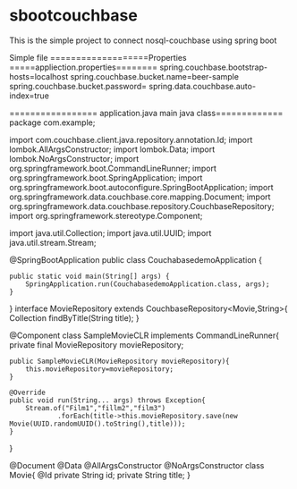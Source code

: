 # sbootcouchbase
This is the simple project to connect nosql-couchbase  using spring boot

Simple file ===================Properties
=====appliection.properties========
spring.couchbase.bootstrap-hosts=localhost
spring.couchbase.bucket.name=beer-sample
spring.couchbase.bucket.password=
spring.data.couchbase.auto-index=true




================= application.java main java class=============
package com.example;

import com.couchbase.client.java.repository.annotation.Id;
import lombok.AllArgsConstructor;
import lombok.Data;
import lombok.NoArgsConstructor;
import org.springframework.boot.CommandLineRunner;
import org.springframework.boot.SpringApplication;
import org.springframework.boot.autoconfigure.SpringBootApplication;
import org.springframework.data.couchbase.core.mapping.Document;
import org.springframework.data.couchbase.repository.CouchbaseRepository;
import org.springframework.stereotype.Component;

import java.util.Collection;
import java.util.UUID;
import java.util.stream.Stream;

@SpringBootApplication
public class CouchabasedemoApplication {

	public static void main(String[] args) {
		SpringApplication.run(CouchabasedemoApplication.class, args);
	}
}
 interface MovieRepository extends CouchbaseRepository<Movie,String>{
    Collection<Movie> findByTitle(String title);
 }


@Component
class SampleMovieCLR implements CommandLineRunner{
	private final MovieRepository movieRepository;

	public SampleMovieCLR(MovieRepository movieRepository){
		this.movieRepository=movieRepository;
	}

	@Override
	public void run(String... args) throws Exception{
		Stream.of("Film1","fillm2","film3")
				.forEach(title->this.movieRepository.save(new Movie(UUID.randomUUID().toString(),title)));
	}
}


@Document
@Data
@AllArgsConstructor
@NoArgsConstructor
class Movie{
@Id
private  String id;
private String title;
}
